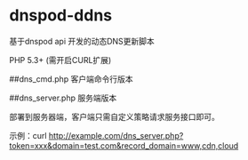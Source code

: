 # dnspod-ddns
基于dnspod api 开发的动态DNS更新脚本

PHP 5.3+ (需开启CURL扩展)

##dns_cmd.php
客户端命令行版本


##dns_server.php
服务端版本

部署到服务器端，客户端只需自定义策略请求服务接口即可。

示例：curl http://example.com/dns_server.php?token=xxx&domain=test.com&record_domain=www,cdn,cloud